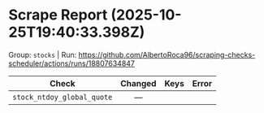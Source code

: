 # Scrape Report (2025-10-25T19:40:33.398Z)

Group: `stocks`  |  Run: https://github.com/AlbertoRoca96/scraping-checks-scheduler/actions/runs/18807634847

| Check | Changed | Keys | Error |
|---|:---:|:--|:--|
| `stock_ntdoy_global_quote` | — |  |  |
